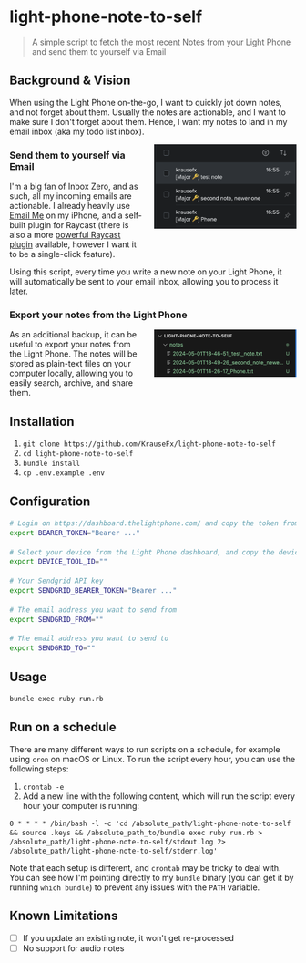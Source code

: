 # light-phone-note-to-self

> A simple script to fetch the most recent Notes from your Light Phone and send them to yourself via Email

## Background & Vision

When using the Light Phone on-the-go, I want to quickly jot down notes, and not forget about them. Usually the notes are actionable, and I want to make sure I don't forget about them. Hence, I want my notes to land in my email inbox (aka my todo list inbox).

<img src="screenshots/mail_to_self.png" width="250" align="right" style="margin-left: 20px; margin-bottom: 20px;">

### Send them to yourself via Email

I'm a big fan of Inbox Zero, and as such, all my incoming emails are actionable. I already heavily use [Email Me](https://apps.apple.com/de/app/note-taking-email-me/id1090744587) on my iPhone, and a self-built plugin for Raycast (there is also a more [powerful Raycast plugin](https://www.raycast.com/peduarte/dash-off) available, however I want it to be a single-click feature).

Using this script, every time you write a new note on your Light Phone, it will automatically be sent to your email inbox, allowing you to process it later.

### Export your notes from the Light Phone

<img src="screenshots/exported_notes.png" width="250" align="right" style="margin-left: 20px; margin-bottom: 20px;">

As an additional backup, it can be useful to export your notes from the Light Phone. The notes will be stored as plain-text files on your computer locally, allowing you to easily search, archive, and share them.

## Installation

1. `git clone https://github.com/KrauseFx/light-phone-note-to-self`
1. `cd light-phone-note-to-self`
1. `bundle install`
1. `cp .env.example .env`

## Configuration

```sh
# Login on https://dashboard.thelightphone.com/ and copy the token from the network tab, including the "Bearer " prefix
export BEARER_TOKEN="Bearer ..."

# Select your device from the Light Phone dashboard, and copy the device ID from the URL
export DEVICE_TOOL_ID=""

# Your Sendgrid API key
export SENDGRID_BEARER_TOKEN="Bearer ..."

# The email address you want to send from
export SENDGRID_FROM=""

# The email address you want to send to
export SENDGRID_TO=""
```

## Usage

```sh
bundle exec ruby run.rb
```

## Run on a schedule

There are many different ways to run scripts on a schedule, for example using `cron` on macOS or Linux. To run the script every hour, you can use the following steps:

1. `crontab -e`
1. Add a new line with the following content, which will run the script every hour your computer is running:
```
0 * * * * /bin/bash -l -c 'cd /absolute_path/light-phone-note-to-self && source .keys && /absolute_path_to/bundle exec ruby run.rb > /absolute_path/light-phone-note-to-self/stdout.log 2> /absolute_path/light-phone-note-to-self/stderr.log'
```

Note that each setup is different, and `crontab` may be tricky to deal with. You can see how I'm pointing directly to my `bundle` binary (you can get it by running `which bundle`) to prevent any issues with the `PATH` variable.

## Known Limitations

- [ ] If you update an existing note, it won't get re-processed
- [ ] No support for audio notes
